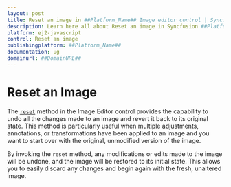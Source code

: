 ```yaml
---
layout: post
title: Reset an image in ##Platform_Name## Image editor control | Syncfusion
description: Learn here all about Reset an image in Syncfusion ##Platform_Name## Image editor control of Syncfusion Essential JS 2 and more.
platform: ej2-javascript
control: Reset an image  
publishingplatform: ##Platform_Name##
documentation: ug
domainurl: ##DomainURL##
---
```


# Reset an Image

The [`reset`](https://ej2.syncfusion.com/javascript/documentation/api/image-editor/#reset) method in the Image Editor control provides the capability to undo all the changes made to an image and revert it back to its original state. This method is particularly useful when multiple adjustments, annotations, or transformations have been applied to an image and you want to start over with the original, unmodified version of the image. 

By invoking the `reset` method, any modifications or edits made to the image will be undone, and the image will be restored to its initial state. This allows you to easily discard any changes and begin again with the fresh, unaltered image. 
